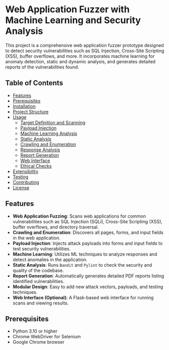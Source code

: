 # Web Application Fuzzer with Machine Learning and Security Analysis

This project is a comprehensive web application fuzzer prototype designed to detect security vulnerabilities such as SQL Injection, Cross-Site Scripting (XSS), buffer overflows, and more. It incorporates machine learning for anomaly detection, static and dynamic analysis, and generates detailed reports of the vulnerabilities found.

## Table of Contents
- [Features](#features)
- [Prerequisites](#prerequisites)
- [Installation](#installation)
- [Project Structure](#project-structure)
- [Usage](#usage)
  - [Target Definition and Scanning](#target-definition-and-scanning)
  - [Payload Injection](#payload-injection)
  - [Machine Learning Analysis](#machine-learning-analysis)
  - [Static Analysis](#static-analysis)
  - [Crawling and Enumeration](#crawling-and-enumeration)
  - [Response Analysis](#response-analysis)
  - [Report Generation](#report-generation)
  - [Web Interface](#web-interface)
  - [Ethical Checks](#ethical-checks)
- [Extensibility](#extensibility)
- [Testing](#testing)
- [Contributing](#contributing)
- [License](#license)

## Features
- **Web Application Fuzzing**: Scans web applications for common vulnerabilities such as SQL Injection (SQLi), Cross-Site Scripting (XSS), buffer overflows, and directory traversal.
- **Crawling and Enumeration**: Discovers all pages, forms, and input fields in the web application.
- **Payload Injection**: Injects attack payloads into forms and input fields to test security vulnerabilities.
- **Machine Learning**: Utilizes ML techniques to analyze responses and detect anomalies in the application.
- **Static Analysis**: Runs `Bandit` and `Pylint` to check the security and quality of the codebase.
- **Report Generation**: Automatically generates detailed PDF reports listing identified vulnerabilities.
- **Modular Design**: Easy to add new attack vectors, payloads, and testing techniques.
- **Web Interface (Optional)**: A Flask-based web interface for running scans and viewing results.

## Prerequisites
- Python 3.10 or higher
- Chrome WebDriver for Selenium
- Google Chrome browser

